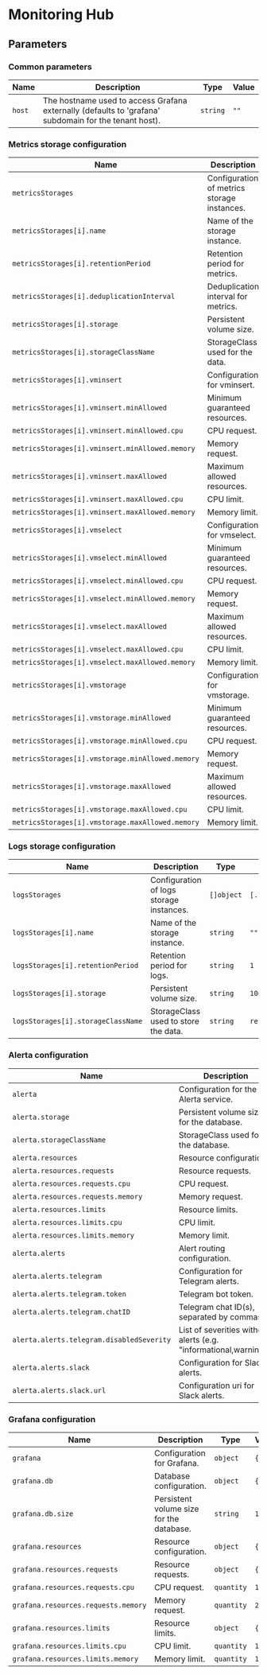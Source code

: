 # Monitoring Hub

## Parameters

### Common parameters

| Name   | Description                                                                                           | Type     | Value |
| ------ | ----------------------------------------------------------------------------------------------------- | -------- | ----- |
| `host` | The hostname used to access Grafana externally (defaults to 'grafana' subdomain for the tenant host). | `string` | `""`  |


### Metrics storage configuration

| Name                                             | Description                                 | Type       | Value   |
| ------------------------------------------------ | ------------------------------------------- | ---------- | ------- |
| `metricsStorages`                                | Configuration of metrics storage instances. | `[]object` | `[...]` |
| `metricsStorages[i].name`                        | Name of the storage instance.               | `string`   | `""`    |
| `metricsStorages[i].retentionPeriod`             | Retention period for metrics.               | `string`   | `""`    |
| `metricsStorages[i].deduplicationInterval`       | Deduplication interval for metrics.         | `string`   | `""`    |
| `metricsStorages[i].storage`                     | Persistent volume size.                     | `string`   | `10Gi`  |
| `metricsStorages[i].storageClassName`            | StorageClass used for the data.             | `string`   | `""`    |
| `metricsStorages[i].vminsert`                    | Configuration for vminsert.                 | `object`   | `{}`    |
| `metricsStorages[i].vminsert.minAllowed`         | Minimum guaranteed resources.               | `object`   | `{}`    |
| `metricsStorages[i].vminsert.minAllowed.cpu`     | CPU request.                                | `quantity` | `""`    |
| `metricsStorages[i].vminsert.minAllowed.memory`  | Memory request.                             | `quantity` | `""`    |
| `metricsStorages[i].vminsert.maxAllowed`         | Maximum allowed resources.                  | `object`   | `{}`    |
| `metricsStorages[i].vminsert.maxAllowed.cpu`     | CPU limit.                                  | `quantity` | `""`    |
| `metricsStorages[i].vminsert.maxAllowed.memory`  | Memory limit.                               | `quantity` | `""`    |
| `metricsStorages[i].vmselect`                    | Configuration for vmselect.                 | `object`   | `{}`    |
| `metricsStorages[i].vmselect.minAllowed`         | Minimum guaranteed resources.               | `object`   | `{}`    |
| `metricsStorages[i].vmselect.minAllowed.cpu`     | CPU request.                                | `quantity` | `""`    |
| `metricsStorages[i].vmselect.minAllowed.memory`  | Memory request.                             | `quantity` | `""`    |
| `metricsStorages[i].vmselect.maxAllowed`         | Maximum allowed resources.                  | `object`   | `{}`    |
| `metricsStorages[i].vmselect.maxAllowed.cpu`     | CPU limit.                                  | `quantity` | `""`    |
| `metricsStorages[i].vmselect.maxAllowed.memory`  | Memory limit.                               | `quantity` | `""`    |
| `metricsStorages[i].vmstorage`                   | Configuration for vmstorage.                | `object`   | `{}`    |
| `metricsStorages[i].vmstorage.minAllowed`        | Minimum guaranteed resources.               | `object`   | `{}`    |
| `metricsStorages[i].vmstorage.minAllowed.cpu`    | CPU request.                                | `quantity` | `""`    |
| `metricsStorages[i].vmstorage.minAllowed.memory` | Memory request.                             | `quantity` | `""`    |
| `metricsStorages[i].vmstorage.maxAllowed`        | Maximum allowed resources.                  | `object`   | `{}`    |
| `metricsStorages[i].vmstorage.maxAllowed.cpu`    | CPU limit.                                  | `quantity` | `""`    |
| `metricsStorages[i].vmstorage.maxAllowed.memory` | Memory limit.                               | `quantity` | `""`    |


### Logs storage configuration

| Name                               | Description                              | Type       | Value        |
| ---------------------------------- | ---------------------------------------- | ---------- | ------------ |
| `logsStorages`                     | Configuration of logs storage instances. | `[]object` | `[...]`      |
| `logsStorages[i].name`             | Name of the storage instance.            | `string`   | `""`         |
| `logsStorages[i].retentionPeriod`  | Retention period for logs.               | `string`   | `1`          |
| `logsStorages[i].storage`          | Persistent volume size.                  | `string`   | `10Gi`       |
| `logsStorages[i].storageClassName` | StorageClass used to store the data.     | `string`   | `replicated` |


### Alerta configuration

| Name                                      | Description                                                       | Type       | Value   |
| ----------------------------------------- | ----------------------------------------------------------------- | ---------- | ------- |
| `alerta`                                  | Configuration for the Alerta service.                             | `object`   | `{}`    |
| `alerta.storage`                          | Persistent volume size for the database.                          | `string`   | `10Gi`  |
| `alerta.storageClassName`                 | StorageClass used for the database.                               | `string`   | `""`    |
| `alerta.resources`                        | Resource configuration.                                           | `object`   | `{}`    |
| `alerta.resources.requests`               | Resource requests.                                                | `object`   | `{}`    |
| `alerta.resources.requests.cpu`           | CPU request.                                                      | `quantity` | `100m`  |
| `alerta.resources.requests.memory`        | Memory request.                                                   | `quantity` | `256Mi` |
| `alerta.resources.limits`                 | Resource limits.                                                  | `object`   | `{}`    |
| `alerta.resources.limits.cpu`             | CPU limit.                                                        | `quantity` | `1`     |
| `alerta.resources.limits.memory`          | Memory limit.                                                     | `quantity` | `1Gi`   |
| `alerta.alerts`                           | Alert routing configuration.                                      | `object`   | `{}`    |
| `alerta.alerts.telegram`                  | Configuration for Telegram alerts.                                | `object`   | `{}`    |
| `alerta.alerts.telegram.token`            | Telegram bot token.                                               | `string`   | `""`    |
| `alerta.alerts.telegram.chatID`           | Telegram chat ID(s), separated by commas.                         | `string`   | `""`    |
| `alerta.alerts.telegram.disabledSeverity` | List of severities without alerts (e.g. "informational,warning"). | `string`   | `""`    |
| `alerta.alerts.slack`                     | Configuration for Slack alerts.                                   | `object`   | `{}`    |
| `alerta.alerts.slack.url`                 | Configuration uri for Slack alerts.                               | `string`   | `""`    |


### Grafana configuration

| Name                                | Description                              | Type       | Value   |
| ----------------------------------- | ---------------------------------------- | ---------- | ------- |
| `grafana`                           | Configuration for Grafana.               | `object`   | `{}`    |
| `grafana.db`                        | Database configuration.                  | `object`   | `{}`    |
| `grafana.db.size`                   | Persistent volume size for the database. | `string`   | `10Gi`  |
| `grafana.resources`                 | Resource configuration.                  | `object`   | `{}`    |
| `grafana.resources.requests`        | Resource requests.                       | `object`   | `{}`    |
| `grafana.resources.requests.cpu`    | CPU request.                             | `quantity` | `100m`  |
| `grafana.resources.requests.memory` | Memory request.                          | `quantity` | `256Mi` |
| `grafana.resources.limits`          | Resource limits.                         | `object`   | `{}`    |
| `grafana.resources.limits.cpu`      | CPU limit.                               | `quantity` | `1`     |
| `grafana.resources.limits.memory`   | Memory limit.                            | `quantity` | `1Gi`   |

